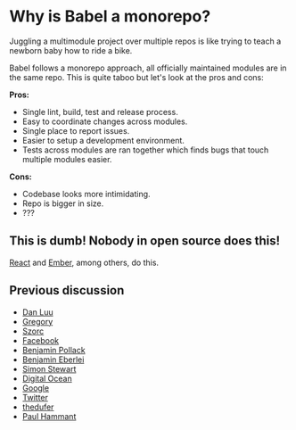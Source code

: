 # Why is Babel a monorepo?

Juggling a multimodule project over multiple repos is like trying to teach a newborn baby how to
ride a bike.

Babel follows a monorepo approach, all officially maintained modules are in the same repo.
This is quite taboo but let's look at the pros and cons:

**Pros:**

 * Single lint, build, test and release process.
 * Easy to coordinate changes across modules.
 * Single place to report issues.
 * Easier to setup a development environment.
 * Tests across modules are ran together which finds bugs that touch multiple modules easier.

**Cons:**

 * Codebase looks more intimidating.
 * Repo is bigger in size.
 * ???

## This is dumb! Nobody in open source does this!

[React](https://github.com/facebook/react/tree/master/packages) and [Ember](https://github.com/emberjs/ember.js/tree/master/packages), among others, do this.

## Previous discussion

- [Dan Luu](http://danluu.com/monorepo/)
- [Gregory](http://gregoryszorc.com/blog/2014/09/09/on-monolithic-repositories/)
- [Szorc](http://gregoryszorc.com/blog/2015/02/17/lost-productivity-due-to-non-unified-repositories/)
- [Face](https://developers.facebooklive.com/videos/561/big-code-developer-infrastructure-at-facebook-s-scale)[book](https://code.facebook.com/posts/218678814984400/scaling-mercurial-at-facebook/)
- [Benjamin Pollack](http://bitquabit.com/post/unorthodocs-abandon-your-dvcs-and-return-to-sanity/)
- [Benjamin Eberlei](https://qafoo.com/resources/presentations/froscon_2015/monorepos.html)
- [Simon Stewart](http://blog.rocketpoweredjetpants.com/2015/04/monorepo-one-source-code-repository-to.html)
- [Digital Ocean](https://www.digitalocean.com/company/blog/taming-your-go-dependencies/)
- [Google](http://www.infoq.com/presentations/Development-at-Google)
- [Twitter](http://git-merge.com/videos/scaling-git-at-twitter-wilhelm-bierbaum.html)
- [thedufer](http://www.reddit.com/r/programming/comments/1unehr/scaling_mercurial_at_facebook/cek9nkq)
- [Paul Hammant](http://paulhammant.com/categories.html#trunk_based_development)
